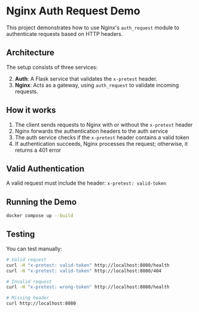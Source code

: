 # Nginx Auth Request Demo

This project demonstrates how to use Nginx's `auth_request` module to authenticate requests based on HTTP headers.

## Architecture

The setup consists of three services:

2. **Auth**: A Flask service that validates the `x-pretest` header.
3. **Nginx**: Acts as a gateway, using `auth_request` to validate incoming requests.

## How it works

1. The client sends requests to Nginx with or without the `x-pretest` header
2. Nginx forwards the authentication headers to the auth service
3. The auth service checks if the `x-pretest` header contains a valid token
4. If authentication succeeds, Nginx processes the request; otherwise, it returns a 401 error

## Valid Authentication

A valid request must include the header: `x-pretest: valid-token`

## Running the Demo

```bash
docker compose up --build
```

## Testing

You can test manually:

```bash
# Valid request
curl -H "x-pretest: valid-token" http://localhost:8080/health
curl -H "x-pretest: valid-token" http://localhost:8080/404

# Invalid request
curl -H "x-pretest: wrong-token" http://localhost:8080/health

# Missing header
curl http://localhost:8080
``` 
